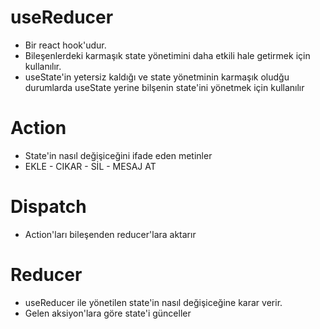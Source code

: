 # useReducer

- Bir react hook'udur.
- Bileşenlerdeki karmaşık state yönetimini daha etkili hale getirmek için kullanılır.
- useState'in yetersiz kaldığı ve state yönetminin karmaşık oludğu durumlarda useState yerine bilşenin state'ini yönetmek için kullanılır

# Action

- State'in nasıl değişiceğini ifade eden metinler
- EKLE - CIKAR - SİL - MESAJ AT

# Dispatch

- Action'ları bileşenden reducer'lara aktarır

# Reducer

- useReducer ile yönetilen state'in nasıl değişiceğine karar verir.
- Gelen aksiyon'lara göre state'i günceller
